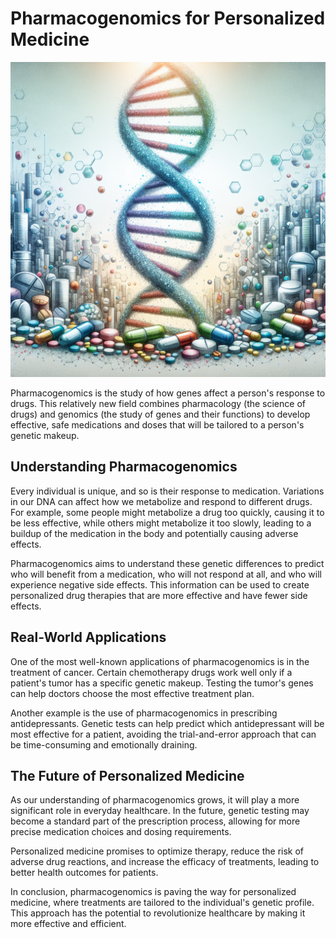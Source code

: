 # Pharmacogenomics for Personalized Medicine

![DNA and pills representing pharmacogenomics](https://raw.githubusercontent.com/Kanakjr/100-days-of-AI-Writing/main/images/Pharmacogenomics-for-Personalized-Medicine.png)

Pharmacogenomics is the study of how genes affect a person's response to drugs. This relatively new field combines pharmacology (the science of drugs) and genomics (the study of genes and their functions) to develop effective, safe medications and doses that will be tailored to a person's genetic makeup.

## Understanding Pharmacogenomics

Every individual is unique, and so is their response to medication. Variations in our DNA can affect how we metabolize and respond to different drugs. For example, some people might metabolize a drug too quickly, causing it to be less effective, while others might metabolize it too slowly, leading to a buildup of the medication in the body and potentially causing adverse effects.

Pharmacogenomics aims to understand these genetic differences to predict who will benefit from a medication, who will not respond at all, and who will experience negative side effects. This information can be used to create personalized drug therapies that are more effective and have fewer side effects.

## Real-World Applications

One of the most well-known applications of pharmacogenomics is in the treatment of cancer. Certain chemotherapy drugs work well only if a patient's tumor has a specific genetic makeup. Testing the tumor's genes can help doctors choose the most effective treatment plan.

Another example is the use of pharmacogenomics in prescribing antidepressants. Genetic tests can help predict which antidepressant will be most effective for a patient, avoiding the trial-and-error approach that can be time-consuming and emotionally draining.

## The Future of Personalized Medicine

As our understanding of pharmacogenomics grows, it will play a more significant role in everyday healthcare. In the future, genetic testing may become a standard part of the prescription process, allowing for more precise medication choices and dosing requirements.

Personalized medicine promises to optimize therapy, reduce the risk of adverse drug reactions, and increase the efficacy of treatments, leading to better health outcomes for patients.

In conclusion, pharmacogenomics is paving the way for personalized medicine, where treatments are tailored to the individual's genetic profile. This approach has the potential to revolutionize healthcare by making it more effective and efficient.
